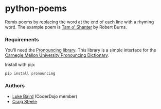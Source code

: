 # python-poems

Remix poems by replacing the word at the end of each line with a rhyming word.
The example poem is [Tam o' Shanter](http://www.robertburns.org.uk/Assets/Poems_Songs/tamoshanter.htm) by Robert Burns.

### Requirements
You'll need the [Pronouncing library](https://pypi.python.org/pypi/pronouncing). This library is a simple interface for the [Carnegie Mellon University Pronouncing Dictionary](http://www.speech.cs.cmu.edu/cgi-bin/cmudict).

Install with pip:
```shell
pip install pronouncing
```

### Authors
* [Luke Baird](https://github.com/lukebaird) (CoderDojo member)
* [Craig Steele](https://github.com/Craig88)
